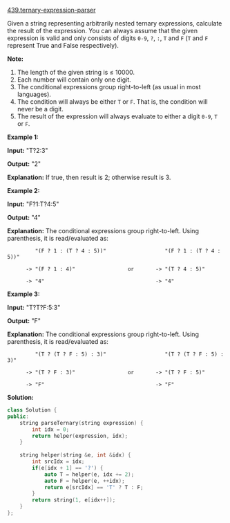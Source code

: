 [439.ternary-expression-parser](https://leetcode.com/problems/ternary-expression-parser/)  

Given a string representing arbitrarily nested ternary expressions, calculate the result of the expression. You can always assume that the given expression is valid and only consists of digits `0-9`, `?`, `:`, `T` and `F` (`T` and `F` represent True and False respectively).

**Note:**

1.  The length of the given string is ≤ 10000.
2.  Each number will contain only one digit.
3.  The conditional expressions group right-to-left (as usual in most languages).
4.  The condition will always be either `T` or `F`. That is, the condition will never be a digit.
5.  The result of the expression will always evaluate to either a digit `0-9`, `T` or `F`.

**Example 1:**

  
**Input:** "T?2:3"
  

  
**Output:** "2"
  

  
**Explanation:** If true, then result is 2; otherwise result is 3.
  

**Example 2:**

  
**Input:** "F?1:T?4:5"
  

  
**Output:** "4"
  

  
**Explanation:** The conditional expressions group right-to-left. Using parenthesis, it is read/evaluated as:
  

  
             "(F ? 1 : (T ? 4 : 5))"                   "(F ? 1 : (T ? 4 : 5))"
  
          -> "(F ? 1 : 4)"                 or       -> "(T ? 4 : 5)"
  
          -> "4"                                    -> "4"
  

**Example 3:**

  
**Input:** "T?T?F:5:3"
  

  
**Output:** "F"
  

  
**Explanation:** The conditional expressions group right-to-left. Using parenthesis, it is read/evaluated as:
  

  
             "(T ? (T ? F : 5) : 3)"                   "(T ? (T ? F : 5) : 3)"
  
          -> "(T ? F : 3)"                 or       -> "(T ? F : 5)"
  
          -> "F"                                    -> "F"  



**Solution:**  

```cpp
class Solution {
public:
    string parseTernary(string expression) {
        int idx = 0;
        return helper(expression, idx);
    }
    
    string helper(string &e, int &idx) {
        int srcIdx = idx;
        if(e[idx + 1] == '?') {
            auto T = helper(e, idx += 2);
            auto F = helper(e, ++idx);
            return e[srcIdx] == 'T' ? T : F;
        }
        return string(1, e[idx++]);
    } 
};
```
      